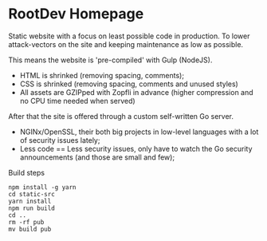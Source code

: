 RootDev Homepage
==================
Static website with a focus on least possible code in production. To lower
attack-vectors on the site and keeping maintenance as low as possible.

This means the website is 'pre-compiled' with Gulp (NodeJS).
* HTML is shrinked (removing spacing, comments);
* CSS is shrinked (removing spacing, comments and unused styles)
* All assets are GZIPped with Zopfli in advance (higher compression and no CPU time needed when served)

After that the site is offered through a custom self-written Go server.
* NGINx/OpenSSL, their both big projects in low-level languages with a lot
 of security issues lately;
* Less code == Less security issues, only have to watch the Go security announcements
 (and those are small and few);

Build steps
```
npm install -g yarn
cd static-src
yarn install
npm run build
cd ..
rm -rf pub
mv build pub
```

